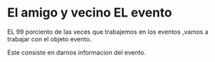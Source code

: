 # El amigo y vecino EL evento

EL 99 porciento de las veces que trabajemos en los eventos ,vamos a trabajar con el objeto evento.

Este consiste en darnos informacion del evento.


